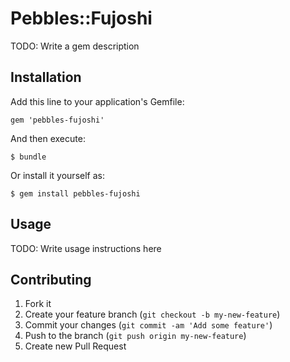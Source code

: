 # Pebbles::Fujoshi

TODO: Write a gem description

## Installation

Add this line to your application's Gemfile:

    gem 'pebbles-fujoshi'

And then execute:

    $ bundle

Or install it yourself as:

    $ gem install pebbles-fujoshi

## Usage

TODO: Write usage instructions here

## Contributing

1. Fork it
2. Create your feature branch (`git checkout -b my-new-feature`)
3. Commit your changes (`git commit -am 'Add some feature'`)
4. Push to the branch (`git push origin my-new-feature`)
5. Create new Pull Request
